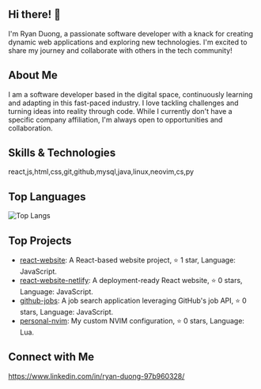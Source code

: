 ## Hi there! 👋

I'm Ryan Duong, a passionate software developer with a knack for creating dynamic web applications and exploring new technologies. I'm excited to share my journey and collaborate with others in the tech community!

## About Me

I am a software developer based in the digital space, continuously learning and adapting in this fast-paced industry. I love tackling challenges and turning ideas into reality through code. While I currently don't have a specific company affiliation, I'm always open to opportunities and collaboration.

## Skills & Technologies

react,js,html,css,git,github,mysql,java,linux,neovim,cs,py

## Top Languages

![Top Langs](https://github-readme-stats.vercel.app/api/top-langs/?username=RyanDuong0&layout=compact)

## Top Projects

- [react-website](https://github.com/RyanDuong0/react-website): A React-based website project, ⭐️ 1 star, Language: JavaScript.
- [react-website-netlify](https://github.com/RyanDuong0/react-website-netlify): A deployment-ready React website, ⭐️ 0 stars, Language: JavaScript.
- [github-jobs](https://github.com/RyanDuong0/github-jobs): A job search application leveraging GitHub's job API, ⭐️ 0 stars, Language: JavaScript.
- [personal-nvim](https://github.com/RyanDuong0/personal-nvim): My custom NVIM configuration, ⭐️ 0 stars, Language: Lua.

## Connect with Me

https://www.linkedin.com/in/ryan-duong-97b960328/
